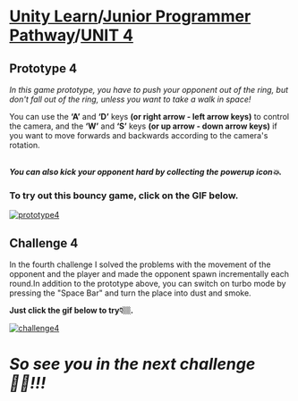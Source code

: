 # [Unity Learn](https://learn.unity.com)/[Junior Programmer Pathway](https://learn.unity.com/pathway/junior-programmer)/[UNIT 4](https://learn.unity.com/project/unit-4-gameplay-mechanics?pathwayId=5f7e17e1edbc2a5ec21a20af&missionId=5f7648a4edbc2a5578eb67df) </br>

## Prototype 4
<p><i>In this game prototype, you have to push your opponent out of the ring, but don't fall out of the ring, unless you want to take a walk in space!</i> </p>
<p>You can use the <b>‘A’</b> and <b>‘D’</b> keys <b>(or right arrow - left arrow keys)</b> to control the camera, and the  <b>‘W’</b> and  <b>‘S’</b> keys <b>(or up arrow - down arrow keys)</b> if you want to move forwards and backwards according to the camera's rotation.</p></br>
<b><i>You can also kick your opponent hard by collecting the powerup icon💥.</i></b>

### To try out this bouncy game, click on the GIF below.

[<img src="https://github.com/Ozlem-goksun/learn.unity_Prototype4/blob/main/WebGl%20Builds/Prototype%204/Prototype4.gif" alt="prototype4" style="max-width: 100%; height: auto;">](https://play.unity.com/en/games/4511d340-2d82-4eac-8c70-34e3e2660bbd/junior-programmer-prototype-4)

## Challenge 4
<p>In the fourth challenge I solved the problems with the movement of the opponent and the player and made the opponent spawn incrementally each round.In addition to the prototype above, you can switch on turbo mode by pressing the "Space Bar" and turn the place into dust and smoke.</p>
<b>Just click the gif below to try👇🏼.</b>

[<img src="https://github.com/Ozlem-goksun/learn.unity_Prototype4/blob/main/WebGl%20Builds/Challenge%204/challenge4.gif" alt="challenge4" style="max-width: 100%; height: auto;">](https://play.unity.com/en/games/46116243-9467-43f4-b774-d92a529b6c58/junior-programmer-challenge-4)

# <i>So see you in the next challenge 👋🏼!!!</i>
